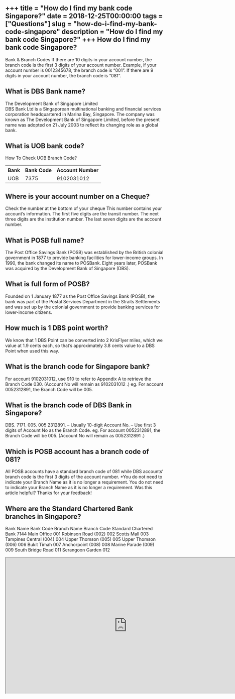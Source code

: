 +++
title = "How do I find my bank code Singapore?"
date = 2018-12-25T00:00:00
tags = ["Questions"]
slug = "how-do-i-find-my-bank-code-singapore"
description = "How do I find my bank code Singapore?"
+++
How do I find my bank code Singapore?
-------------------------------------

Bank &amp; Branch Codes If there are 10 digits in your account number, the branch code is the first 3 digits of your account number. Example, if your account number is 0012345678, the branch code is “001”. If there are 9 digits in your account number, the branch code is “081”.

What is DBS Bank name?
----------------------

The Development Bank of Singapore Limited  
DBS Bank Ltd is a Singaporean multinational banking and financial services corporation headquartered in Marina Bay, Singapore. The company was known as The Development Bank of Singapore Limited, before the present name was adopted on 21 July 2003 to reflect its changing role as a global bank.

What is UOB bank code?
----------------------

How To Check UOB Branch Code?

<table><tr><th>Bank</th><th>Bank Code</th><th>Account Number</th></tr><tr><td>UOB</td><td>7375</td><td>9102031012</td></tr></table>

Where is your account number on a Cheque?
-----------------------------------------

Check the number at the bottom of your cheque This number contains your account’s information. The first five digits are the transit number. The next three digits are the institution number. The last seven digits are the account number.

What is POSB full name?
-----------------------

The Post Office Savings Bank (POSB) was established by the British colonial government in 1877 to provide banking facilities for lower-income groups. In 1990, the bank changed its name to POSBank. Eight years later, POSBank was acquired by the Development Bank of Singapore (DBS).

What is full form of POSB?
--------------------------

Founded on 1 January 1877 as the Post Office Savings Bank (POSB), the bank was part of the Postal Services Department in the Straits Settlements and was set up by the colonial government to provide banking services for lower-income citizens.

How much is 1 DBS point worth?
------------------------------

We know that 1 DBS Point can be converted into 2 KrisFlyer miles, which we value at 1.9 cents each, so that’s approximately 3.8 cents value to a DBS Point when used this way.

What is the branch code for Singapore bank?
-------------------------------------------

For account 9102031012, use 910 to refer to Appendix A to retrieve the Branch Code 030. (Account No will remain as 9102031012 .) eg. For account 0052312891, the Branch Code will be 005.

What is the branch code of DBS Bank in Singapore?
-------------------------------------------------

DBS. 7171. 005. 005 2312891. – Usually 10-digit Account No. – Use first 3 digits of Account No as the Branch Code. eg. For account 0052312891, the Branch Code will be 005. (Account No will remain as 0052312891 .)

Which is POSB account has a branch code of 081?
-----------------------------------------------

All POSB accounts have a standard branch code of 081 while DBS accounts’ branch code is the first 3 digits of the account number. \*You do not need to indicate your Branch Name as it is no longer a requirement. You do not need to indicate your Branch Name as it is no longer a requirement. Was this article helpful? Thanks for your feedback!

Where are the Standard Chartered Bank branches in Singapore?
------------------------------------------------------------

Bank Name Bank Code Branch Name Branch Code Standard Chartered Bank 7144 Main Office 001 Robinson Road (002) 002 Scotts Mall 003 Tampines Central (004) 004 Upper Thomson (005) 005 Upper Thomson (006) 006 Bukit Timah 007 Anchorpoint (008) 008 Marine Parade (009) 009 South Bridge Road 011 Serangoon Garden 012

<iframe allow="accelerometer; autoplay; clipboard-write; encrypted-media; gyroscope; picture-in-picture" allowfullscreen="" class="__youtube_prefs__  epyt-is-override  no-lazyload" data-no-lazy="1" data-origheight="433" data-origwidth="770" data-skipgform_ajax_framebjll="" height="433" id="_ytid_35982" loading="lazy" src="https://www.youtube.com/embed/JZHLKZi6274?enablejsapi=1&autoplay=0&cc_load_policy=0&cc_lang_pref=&iv_load_policy=1&loop=0&modestbranding=0&rel=1&fs=1&playsinline=0&autohide=2&theme=dark&color=red&controls=1&" title="YouTube player" width="770"></iframe>